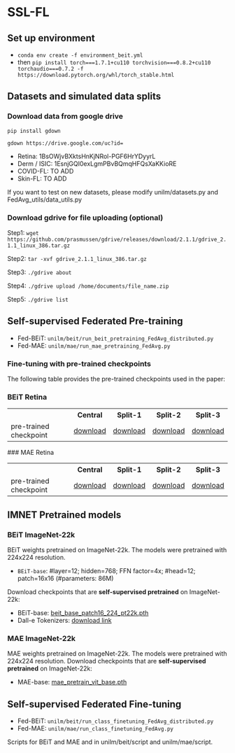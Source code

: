 # SSL-FL

## Set up environment
- ```conda env create -f environment_beit.yml```
- then ```pip install torch===1.7.1+cu110 torchvision===0.8.2+cu110 torchaudio===0.7.2 -f https://download.pytorch.org/whl/torch_stable.html```

## Datasets and simulated data splits
### Download data from google drive
```pip install gdown```

```gdown https://drive.google.com/uc?id=```

- Retina: 1BsOWjvBXktsHnKjNRol-PGF6HrYDyyrL 
- Derm / ISIC: 1EsnjGQI0exLgmPBvBQmqHFQsXaKKioRE
- COVID-FL: TO ADD
- Skin-FL: TO ADD

If you want to test on new datasets, please modify unilm/datasets.py and FedAvg_utils/data_utils.py

### Download gdrive for file uploading (optional)
Step1: ```wget https://github.com/prasmussen/gdrive/releases/download/2.1.1/gdrive_2.1.1_linux_386.tar.gz```

Step2: ```tar -xvf gdrive_2.1.1_linux_386.tar.gz```

Step3: ```./gdrive about```

Step4: ```./gdrive upload /home/documents/file_name.zip```

Step5: ```./gdrive list```

## Self-supervised Federated Pre-training
- Fed-BEiT: ```unilm/beit/run_beit_pretraining_FedAvg_distributed.py```
- Fed-MAE: ```unilm/mae/run_mae_pretraining_FedAvg.py```
### Fine-tuning with pre-trained checkpoints
The following table provides the pre-trained checkpoints used in the paper:
### BEiT Retina
<table><tbody>
<!-- START TABLE -->
<!-- TABLE HEADER -->
<th valign="bottom"></th>
<th valign="bottom">Central</th>
<th valign="bottom">Split-1</th>
<th valign="bottom">Split-2</th>
<th valign="bottom">Split-3</th>
<!-- TABLE BODY -->
<tr><td align="left">pre-trained checkpoint</td>
<td align="center"><a href="">download</a></td>
<td align="center"><a href="https://drive.google.com/file/d/1cMRtumZUm9Ftt8AssuKSUoxACkCEmaAg/view?usp=sharing">download</a></td>
<td align="center"><a href="https://drive.google.com/file/d/1x_xdQDHFjEpwCq4AyMflHW8QITP3tvN5/view?usp=sharing">download</a></td>
<td align="center"><a href="https://drive.google.com/file/d/1TPgoyqYK2ZBn4GmOdXX5AlDe8CrgWpx-/view?usp=sharing">download</a></td>
</tr>
</tbody></table>
### MAE Retina
<table><tbody>
<!-- START TABLE -->
<!-- TABLE HEADER -->
<th valign="bottom"></th>
<th valign="bottom">Central</th>
<th valign="bottom">Split-1</th>
<th valign="bottom">Split-2</th>
<th valign="bottom">Split-3</th>
<!-- TABLE BODY -->
<tr><td align="left">pre-trained checkpoint</td>
<td align="center"><a href="https://drive.google.com/file/d/1Sih-9HPISfaR48DplmbvYmtv_xh2V8RJ/view?usp=sharing">download</a></td>
<td align="center"><a href="https://drive.google.com/file/d/18cG2rrweNKc8LS5LBTcUAt9A4om3YWGz/view?usp=sharing">download</a></td>
<td align="center"><a href="https://drive.google.com/file/d/1Rdfm_o5CFWucLKckiOYbBr9UfEfcPaOu/view?usp=sharing">download</a></td>
<td align="center"><a href="https://drive.google.com/file/d/1StZmgbxP0VWNane3K0R8jb8sVm2Xm3H4/view?usp=sharing">download</a></td>
</tr>
</tbody></table>

## IMNET Pretrained models
### BEiT ImageNet-22k
BEiT weights pretrained on ImageNet-22k. The models were pretrained with 224x224 resolution.
- `BEiT-base`: #layer=12; hidden=768; FFN factor=4x; #head=12; patch=16x16 (#parameters: 86M)

Download checkpoints that are **self-supervised pretrained** on ImageNet-22k:
- BEiT-base: [beit_base_patch16_224_pt22k.pth](https://unilm.blob.core.windows.net/beit/beit_base_patch16_224_pt22k.pth)
- Dall-e Tokenizers: [download link](https://drive.google.com/file/d/1DkXJTQC7ELCoBUwq8j4XNoxe7dkPUEdr/view?usp=sharing)

### MAE ImageNet-22k
MAE weights pretrained on ImageNet-22k. The models were pretrained with 224x224 resolution.
Download checkpoints that are **self-supervised pretrained** on ImageNet-22k:
- MAE-base: [mae_pretrain_vit_base.pth](https://dl.fbaipublicfiles.com/mae/pretrain/mae_pretrain_vit_base.pth)


## Self-supervised Federated Fine-tuning
- Fed-BEiT: ```unilm/beit/run_class_finetuning_FedAvg_distributed.py```
- Fed-MAE: ```unilm/mae/run_class_finetuning_FedAvg.py```

Scripts for BEiT and MAE and in unilm/beit/script and unilm/mae/script.
